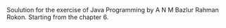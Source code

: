 Soulution for the exercise of Java Programming by A N M Bazlur Rahman Rokon. Starting from the chapter 6.